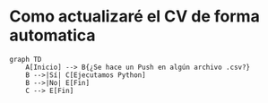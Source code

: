 # Como actualizaré el CV de forma automatica

```mermaid
graph TD
    A[Inicio] --> B{¿Se hace un Push en algún archivo .csv?}
    B -->|Sí| C[Ejecutamos Python]
    B -->|No| E[Fin]
    C --> E[Fin]